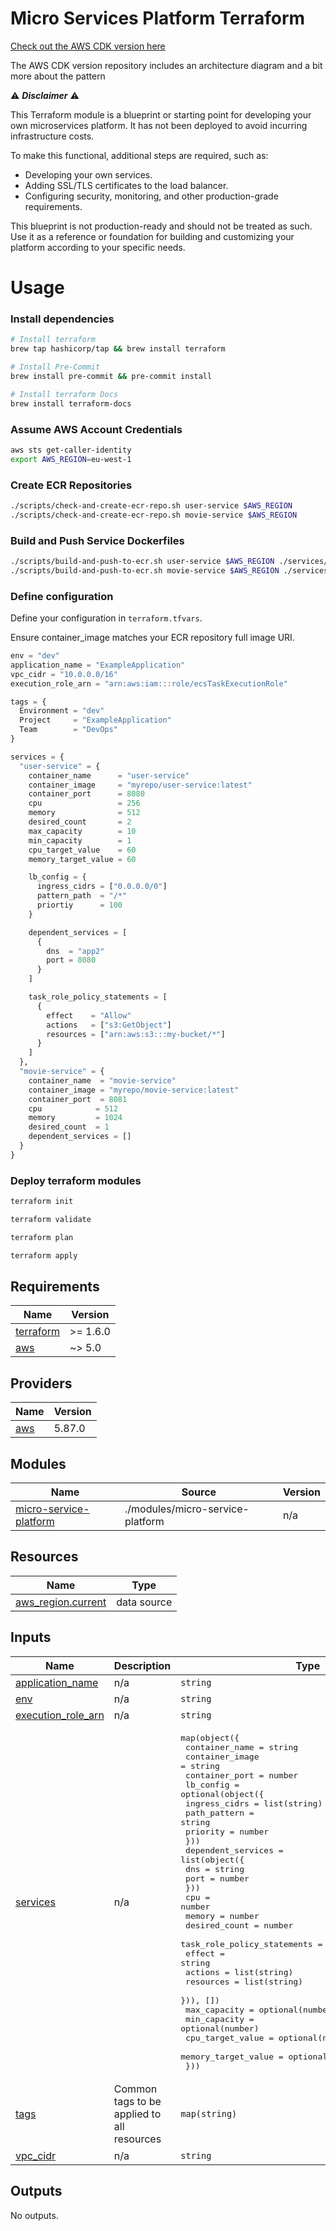# Micro Services Platform Terraform

[Check out the AWS CDK version here](https://github.com/dane-mortimer/micro-service-platform)

The AWS CDK version repository includes an architecture diagram and a bit more about the pattern

:warning: **_Disclaimer_** :warning:

This Terraform module is a blueprint or starting point for developing your own microservices platform. It has not been deployed to avoid incurring infrastructure costs.

To make this functional, additional steps are required, such as:

- Developing your own services.
- Adding SSL/TLS certificates to the load balancer.
- Configuring security, monitoring, and other production-grade requirements.

This blueprint is not production-ready and should not be treated as such. Use it as a reference or foundation for building and customizing your platform according to your specific needs.

# Usage

### Install dependencies

```bash
# Install terraform
brew tap hashicorp/tap && brew install terraform

# Install Pre-Commit
brew install pre-commit && pre-commit install

# Install terraform Docs
brew install terraform-docs
```

### Assume AWS Account Credentials

```bash
aws sts get-caller-identity
export AWS_REGION=eu-west-1
```

### Create ECR Repositories

```bash
./scripts/check-and-create-ecr-repo.sh user-service $AWS_REGION
./scripts/check-and-create-ecr-repo.sh movie-service $AWS_REGION
```

### Build and Push Service Dockerfiles

```bash
./scripts/build-and-push-to-ecr.sh user-service $AWS_REGION ./services/user-service
./scripts/build-and-push-to-ecr.sh movie-service $AWS_REGION ./services/movie-service
```

### Define configuration

Define your configuration in `terraform.tfvars`.

Ensure container_image matches your ECR repository full image URI.

```tfvars
env = "dev"
application_name = "ExampleApplication"
vpc_cidr = "10.0.0.0/16"
execution_role_arn = "arn:aws:iam:::role/ecsTaskExecutionRole"

tags = {
  Environment = "dev"
  Project     = "ExampleApplication"
  Team        = "DevOps"
}

services = {
  "user-service" = {
    container_name      = "user-service"
    container_image     = "myrepo/user-service:latest"
    container_port      = 8080
    cpu                 = 256
    memory              = 512
    desired_count       = 2
    max_capacity        = 10
    min_capacity        = 1
    cpu_target_value    = 60
    memory_target_value = 60

    lb_config = {
      ingress_cidrs = ["0.0.0.0/0"]
      pattern_path  = "/*"
      priortiy      = 100
    }

    dependent_services = [
      {
        dns  = "app2"
        port = 8080
      }
    ]

    task_role_policy_statements = [
      {
        effect    = "Allow"
        actions   = ["s3:GetObject"]
        resources = ["arn:aws:s3:::my-bucket/*"]
      }
    ]
  },
  "movie-service" = {
    container_name  = "movie-service"
    container_image = "myrepo/movie-service:latest"
    container_port  = 8081
    cpu            = 512
    memory         = 1024
    desired_count  = 1
    dependent_services = []
  }
}
```

### Deploy terraform modules

```bash
terraform init

terraform validate

terraform plan

terraform apply
```

<!-- BEGIN_TF_DOCS -->

## Requirements

| Name                                                                     | Version  |
| ------------------------------------------------------------------------ | -------- |
| <a name="requirement_terraform"></a> [terraform](#requirement_terraform) | >= 1.6.0 |
| <a name="requirement_aws"></a> [aws](#requirement_aws)                   | ~> 5.0   |

## Providers

| Name                                             | Version |
| ------------------------------------------------ | ------- |
| <a name="provider_aws"></a> [aws](#provider_aws) | 5.87.0  |

## Modules

| Name                                                                                                  | Source                           | Version |
| ----------------------------------------------------------------------------------------------------- | -------------------------------- | ------- |
| <a name="module_micro-service-platform"></a> [micro-service-platform](#module_micro-service-platform) | ./modules/micro-service-platform | n/a     |

## Resources

| Name                                                                                                        | Type        |
| ----------------------------------------------------------------------------------------------------------- | ----------- |
| [aws_region.current](https://registry.terraform.io/providers/hashicorp/aws/latest/docs/data-sources/region) | data source |

## Inputs

| Name                                                                                    | Description                                | Type                                                                                                                                                                                                                                                                                                                                                                                                                                                                                                                                                                                                                                                                                                                                    | Default                                                                   | Required |
| --------------------------------------------------------------------------------------- | ------------------------------------------ | --------------------------------------------------------------------------------------------------------------------------------------------------------------------------------------------------------------------------------------------------------------------------------------------------------------------------------------------------------------------------------------------------------------------------------------------------------------------------------------------------------------------------------------------------------------------------------------------------------------------------------------------------------------------------------------------------------------------------------------- | ------------------------------------------------------------------------- | :------: |
| <a name="input_application_name"></a> [application_name](#input_application_name)       | n/a                                        | `string`                                                                                                                                                                                                                                                                                                                                                                                                                                                                                                                                                                                                                                                                                                                                | n/a                                                                       |   yes    |
| <a name="input_env"></a> [env](#input_env)                                              | n/a                                        | `string`                                                                                                                                                                                                                                                                                                                                                                                                                                                                                                                                                                                                                                                                                                                                | n/a                                                                       |   yes    |
| <a name="input_execution_role_arn"></a> [execution_role_arn](#input_execution_role_arn) | n/a                                        | `string`                                                                                                                                                                                                                                                                                                                                                                                                                                                                                                                                                                                                                                                                                                                                | n/a                                                                       |   yes    |
| <a name="input_services"></a> [services](#input_services)                               | n/a                                        | <pre>map(object({<br/> container_name = string<br/> container_image = string<br/> container_port = number<br/> lb_config = optional(object({<br/> ingress_cidrs = list(string)<br/> path_pattern = string<br/> priority = number<br/> }))<br/> dependent_services = list(object({<br/> dns = string<br/> port = number<br/> }))<br/> cpu = number<br/> memory = number<br/> desired_count = number<br/> task_role_policy_statements = optional(list(object({<br/> effect = string<br/> actions = list(string)<br/> resources = list(string)<br/> })), [])<br/> max_capacity = optional(number)<br/> min_capacity = optional(number)<br/> cpu_target_value = optional(number)<br/> memory_target_value = optional(number)<br/> }))</pre> | n/a                                                                       |   yes    |
| <a name="input_tags"></a> [tags](#input_tags)                                           | Common tags to be applied to all resources | `map(string)`                                                                                                                                                                                                                                                                                                                                                                                                                                                                                                                                                                                                                                                                                                                           | <pre>{<br/> "Environment": "dev",<br/> "Project": "MyProject"<br/>}</pre> |    no    |
| <a name="input_vpc_cidr"></a> [vpc_cidr](#input_vpc_cidr)                               | n/a                                        | `string`                                                                                                                                                                                                                                                                                                                                                                                                                                                                                                                                                                                                                                                                                                                                | n/a                                                                       |   yes    |

## Outputs

No outputs.

<!-- END_TF_DOCS -->
